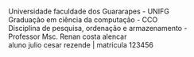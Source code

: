<br>
Universidade faculdade dos Guararapes - UNIFG<br/>
Graduação em ciência da computação - CCO<br/>
Disciplina de pesquisa, ordenação e armazenamento - <br/>
Professor Msc. Renan costa alencar <br/>
aluno julio cesar rezende | matricula 123456

